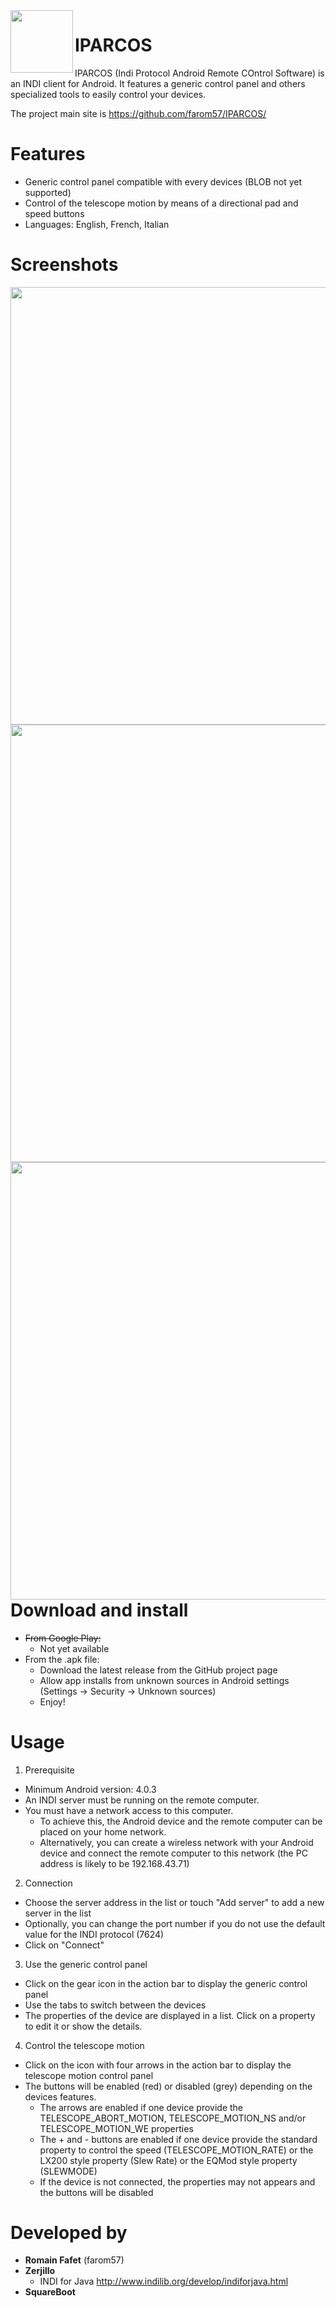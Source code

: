 <img align="left" width="100" height="100" src="docs/logo.png">

# IPARCOS

IPARCOS (Indi Protocol Android Remote COntrol Software) is an INDI client for Android. It features a generic control panel and others specialized tools to easily control your devices.

The project main site is https://github.com/farom57/IPARCOS/

# Features

+ Generic control panel compatible with every devices (BLOB not yet supported)
+ Control of the telescope motion by means of a directional pad and speed buttons
+ Languages: English, French, Italian

# Screenshots

<img align="left" width="700" src="docs/connection.png">
<img align="center" width="700" src="docs/motion.png">
<img align="right" width="700" src="docs/control-panel.png">

# Download and install
* ~~From Google Play:~~
  * Not yet available
* From the .apk file:
  * Download the latest release from the GitHub project page
  * Allow app installs from unknown sources in Android settings (Settings → Security → Unknown sources)
  * Enjoy!

# Usage

1. Prerequisite
  * Minimum Android version: 4.0.3
  * An INDI server must be running on the remote computer.
  * You must have a network access to this computer. 
    * To achieve this, the Android device and the remote computer can be placed on your home network.
    * Alternatively, you can create a wireless network with your Android device and connect the remote computer to this network (the PC address is likely to be 192.168.43.71)
2. Connection
  * Choose the server address in the list or touch "Add server" to add a new server in the list
  * Optionally, you can change the port number if you do not use the default value for the INDI protocol (7624)
  * Click on "Connect"
3. Use the generic control panel
  * Click on the gear icon in the action bar to display the generic control panel
  * Use the tabs to switch between the devices
  * The properties of the device are displayed in a list. Click on a property to edit it or show the details.
4. Control the telescope motion
  * Click on the icon with four arrows in the action bar to display the telescope motion control panel
  * The buttons will be enabled (red) or disabled (grey) depending on the devices features.
    * The arrows are enabled if one device provide the TELESCOPE_ABORT_MOTION, TELESCOPE_MOTION_NS and/or TELESCOPE_MOTION_WE properties
    * The + and - buttons are enabled if one device provide the standard property to control the speed (TELESCOPE_MOTION_RATE) or the LX200 style property (Slew Rate) or the EQMod style property (SLEWMODE)
    * If the device is not connected, the properties may not appears and the buttons will be disabled


# Developed by
* **Romain Fafet** (farom57)
* **Zerjillo**
  * INDI for Java http://www.indilib.org/develop/indiforjava.html
* **SquareBoot**